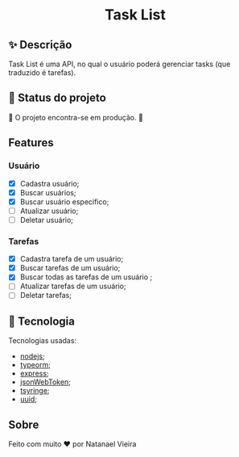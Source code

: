 <h1 align="center">Task List</h1>

## :sparkles: Descrição
Task List é uma API, no qual o usuário poderá gerenciar tasks (que traduzido é tarefas).

## :construction: Status do projeto

 🚧 O projeto encontra-se em produção.  🚧

## Features
### Usuário
- [x] Cadastra usuário;
- [x] Buscar usuários;
- [x] Buscar usuário especifico;
- [ ] Atualizar usuário;
- [ ] Deletar usuário;

### Tarefas
- [x] Cadastra tarefa de um usuário;
- [x] Buscar tarefas de um usuário;
- [x] Buscar todas as tarefas de um usuário ;
- [ ] Atualizar tarefas de um usuário;
- [ ] Deletar tarefas;

## :wrench: Tecnologia

Tecnologias usadas:
- [nodejs](https://nodejs.org/en/);
- [typeorm](https://typeorm.io/#/);
- [express](https://expressjs.com/pt-br/);
- [jsonWebToken](https://jwt.io/);
- [tsyringe](https://www.npmjs.com/package/tsyringe/v/2.0.1);
- [uuid](https://www.npmjs.com/package/uuid);

## Sobre
Feito com muito :heart: por Natanael Vieira
